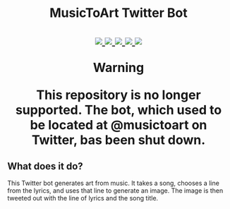 <h1 align="center">
    MusicToArt Twitter Bot
</p>

<p align="center">
    <a href="https://github.com/ryan5453/music2art/stargazers">
        <img src="https://img.shields.io/github/stars/ryan5453/music2art?style=social">
    </a>
    <a href="https://github.com/ryan5453/music2art/blob/main/LICENSE">
        <img src="https://img.shields.io/github/license/ryan5453/music2art">
    </a>
    <a href="https://python.org/">
        <img src="https://img.shields.io/badge/python-3.9-blue">
    </a>
    <a href="https://github.com/ambv/black">
        <img src="https://img.shields.io/badge/code%20style-black-black.svg">
    </a>
    <a href="https://github.com/PyCQA/isort">
        <img src="https://img.shields.io/badge/imports-isort-black.svg">
    </a>
</p>

> [!WARNING]  
> This repository is no longer supported. The bot, which used to be located at @musictoart on Twitter, bas been shut down.

## What does it do?

This Twitter bot generates art from music. It takes a song, chooses a line from the lyrics, and uses that line to generate an image. The image is then tweeted out with the line of lyrics and the song title.
